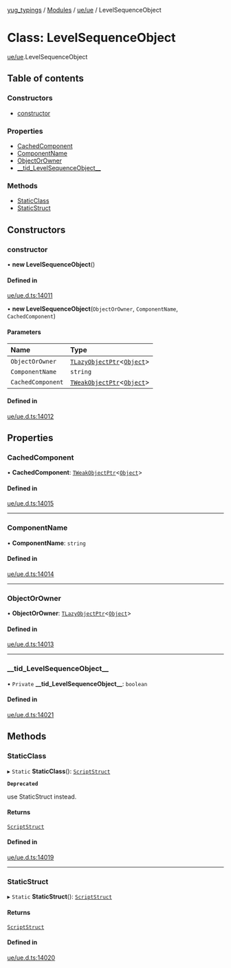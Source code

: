 [yug_typings](../README.md) / [Modules](../modules.md) / [ue/ue](../modules/ue_ue.md) / LevelSequenceObject

# Class: LevelSequenceObject

[ue/ue](../modules/ue_ue.md).LevelSequenceObject

## Table of contents

### Constructors

- [constructor](ue_ue.LevelSequenceObject.md#constructor)

### Properties

- [CachedComponent](ue_ue.LevelSequenceObject.md#cachedcomponent)
- [ComponentName](ue_ue.LevelSequenceObject.md#componentname)
- [ObjectOrOwner](ue_ue.LevelSequenceObject.md#objectorowner)
- [\_\_tid\_LevelSequenceObject\_\_](ue_ue.LevelSequenceObject.md#__tid_levelsequenceobject__)

### Methods

- [StaticClass](ue_ue.LevelSequenceObject.md#staticclass)
- [StaticStruct](ue_ue.LevelSequenceObject.md#staticstruct)

## Constructors

### constructor

• **new LevelSequenceObject**()

#### Defined in

[ue/ue.d.ts:14011](https://github.com/YugMetaverse/yug_typings/blob/b7d9b19/ue/ue.d.ts#L14011)

• **new LevelSequenceObject**(`ObjectOrOwner`, `ComponentName`, `CachedComponent`)

#### Parameters

| Name | Type |
| :------ | :------ |
| `ObjectOrOwner` | [`TLazyObjectPtr`](../modules/ue_puerts.md#tlazyobjectptr)<[`Object`](ue_ue.Object.md)\> |
| `ComponentName` | `string` |
| `CachedComponent` | [`TWeakObjectPtr`](../modules/ue_puerts.md#tweakobjectptr)<[`Object`](ue_ue.Object.md)\> |

#### Defined in

[ue/ue.d.ts:14012](https://github.com/YugMetaverse/yug_typings/blob/b7d9b19/ue/ue.d.ts#L14012)

## Properties

### CachedComponent

• **CachedComponent**: [`TWeakObjectPtr`](../modules/ue_puerts.md#tweakobjectptr)<[`Object`](ue_ue.Object.md)\>

#### Defined in

[ue/ue.d.ts:14015](https://github.com/YugMetaverse/yug_typings/blob/b7d9b19/ue/ue.d.ts#L14015)

___

### ComponentName

• **ComponentName**: `string`

#### Defined in

[ue/ue.d.ts:14014](https://github.com/YugMetaverse/yug_typings/blob/b7d9b19/ue/ue.d.ts#L14014)

___

### ObjectOrOwner

• **ObjectOrOwner**: [`TLazyObjectPtr`](../modules/ue_puerts.md#tlazyobjectptr)<[`Object`](ue_ue.Object.md)\>

#### Defined in

[ue/ue.d.ts:14013](https://github.com/YugMetaverse/yug_typings/blob/b7d9b19/ue/ue.d.ts#L14013)

___

### \_\_tid\_LevelSequenceObject\_\_

• `Private` **\_\_tid\_LevelSequenceObject\_\_**: `boolean`

#### Defined in

[ue/ue.d.ts:14021](https://github.com/YugMetaverse/yug_typings/blob/b7d9b19/ue/ue.d.ts#L14021)

## Methods

### StaticClass

▸ `Static` **StaticClass**(): [`ScriptStruct`](ue_ue.ScriptStruct.md)

**`Deprecated`**

use StaticStruct instead.

#### Returns

[`ScriptStruct`](ue_ue.ScriptStruct.md)

#### Defined in

[ue/ue.d.ts:14019](https://github.com/YugMetaverse/yug_typings/blob/b7d9b19/ue/ue.d.ts#L14019)

___

### StaticStruct

▸ `Static` **StaticStruct**(): [`ScriptStruct`](ue_ue.ScriptStruct.md)

#### Returns

[`ScriptStruct`](ue_ue.ScriptStruct.md)

#### Defined in

[ue/ue.d.ts:14020](https://github.com/YugMetaverse/yug_typings/blob/b7d9b19/ue/ue.d.ts#L14020)
